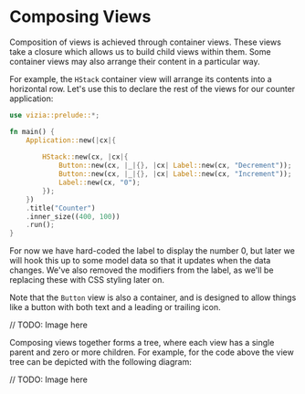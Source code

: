 # Composing Views

Composition of views is achieved through container views. These views take a closure which allows us to build child views within them. Some container views may also arrange their content in a particular way.

For example, the `HStack` container view will arrange its contents into a horizontal row. Let's use this to declare the rest of the views for our counter application:

```rust
use vizia::prelude::*;

fn main() {
    Application::new(|cx|{
        
        HStack::new(cx, |cx|{
            Button::new(cx, |_|{}, |cx| Label::new(cx, "Decrement"));
            Button::new(cx, |_|{}, |cx| Label::new(cx, "Increment"));
            Label::new(cx, "0");
        });
    })
    .title("Counter")
    .inner_size((400, 100))
    .run();
}
```

For now we have hard-coded the label to display the number 0, but later we will hook this up to some model data so that it updates when the data changes. We've also removed the modifiers from the label, as we'll be replacing these with CSS styling later on.

Note that the `Button` view is also a container, and is designed to allow things like a button with both text and a leading or trailing icon.

// TODO: Image here


Composing views together forms a tree, where each view has a single parent and zero or more children. For example, for the code above the view tree can be depicted with the following diagram:

// TODO: Image here

<!-- The Window is the *parent* of the HStack, while the HStack is the *parent* of both the buttons and label. Therefore, the Window is an *ancestor* of the buttons and label, and the buttons and label are *descendants* of the window. This terminology is relevant when writing CSS style rules, which we'll cover later in this guide. -->